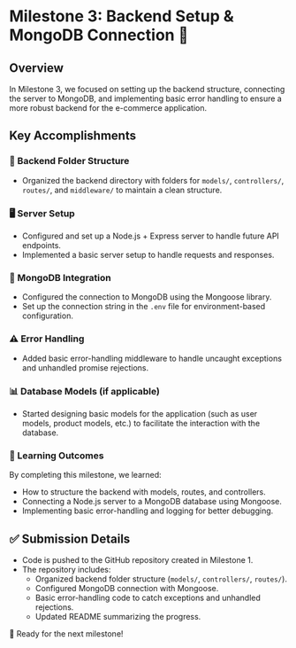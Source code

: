 # Milestone 3: Backend Setup & MongoDB Connection 🚀

## Overview  
In Milestone 3, we focused on setting up the backend structure, connecting the server to MongoDB, and implementing basic error handling to ensure a more robust backend for the e-commerce application.

## Key Accomplishments

### 📁 Backend Folder Structure  
- Organized the backend directory with folders for `models/`, `controllers/`, `routes/`, and `middleware/` to maintain a clean structure.

### 🖥 Server Setup  
- Configured and set up a Node.js + Express server to handle future API endpoints.
- Implemented a basic server setup to handle requests and responses.

### 🔗 MongoDB Integration  
- Configured the connection to MongoDB using the Mongoose library.
- Set up the connection string in the `.env` file for environment-based configuration.
  
### ⚠️ Error Handling  
- Added basic error-handling middleware to handle uncaught exceptions and unhandled promise rejections.

### 📊 Database Models (if applicable)  
- Started designing basic models for the application (such as user models, product models, etc.) to facilitate the interaction with the database.

### 🎯 Learning Outcomes  
By completing this milestone, we learned:
- How to structure the backend with models, routes, and controllers.
- Connecting a Node.js server to a MongoDB database using Mongoose.
- Implementing basic error-handling and logging for better debugging.

## ✅ Submission Details  
- Code is pushed to the GitHub repository created in Milestone 1.
- The repository includes:
  - Organized backend folder structure (`models/`, `controllers/`, `routes/`).
  - Configured MongoDB connection with Mongoose.
  - Basic error-handling code to catch exceptions and unhandled rejections.
  - Updated README summarizing the progress.

🚀 Ready for the next milestone!
